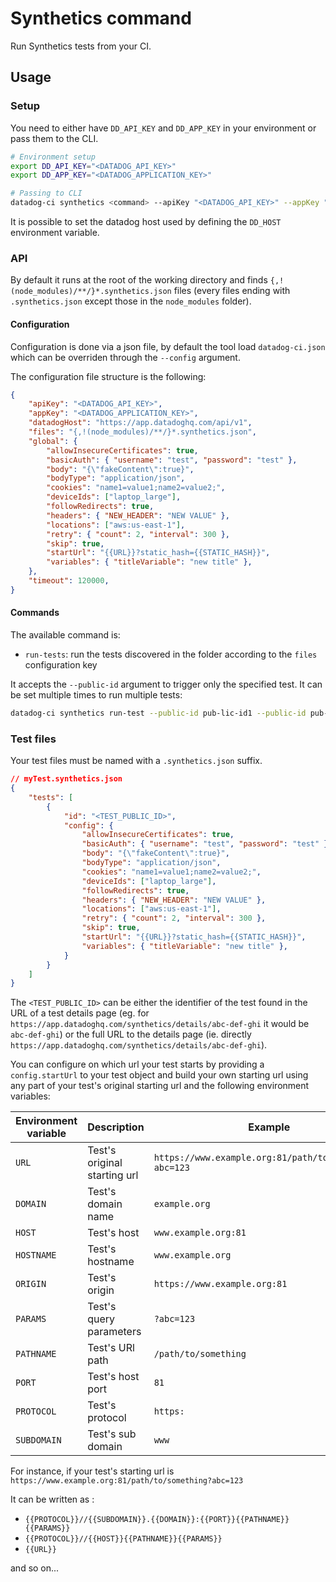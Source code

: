 # Synthetics command

Run Synthetics tests from your CI.

## Usage

### Setup

You need to either have `DD_API_KEY` and `DD_APP_KEY` in your environment or pass them to the CLI.
```bash
# Environment setup
export DD_API_KEY="<DATADOG_API_KEY>"
export DD_APP_KEY="<DATADOG_APPLICATION_KEY>"

# Passing to CLI
datadog-ci synthetics <command> --apiKey "<DATADOG_API_KEY>" --appKey "<DATADOG_APPLICATION_KEY>"
```

It is possible to set the datadog host used by defining the `DD_HOST` environment variable.

### API

By default it runs at the root of the working directory and finds `{,!(node_modules)/**/}*.synthetics.json` files (every files ending with `.synthetics.json` except those in the `node_modules` folder).

#### Configuration

Configuration is done via a json file, by default the tool load `datadog-ci.json` which can be overriden through the `--config` argument.

The configuration file structure is the following:

```json
{
    "apiKey": "<DATADOG_API_KEY>",
    "appKey": "<DATADOG_APPLICATION_KEY>",
    "datadogHost": "https://app.datadoghq.com/api/v1",
    "files": "{,!(node_modules)/**/}*.synthetics.json",
    "global": {
        "allowInsecureCertificates": true,
        "basicAuth": { "username": "test", "password": "test" },
        "body": "{\"fakeContent\":true}",
        "bodyType": "application/json",
        "cookies": "name1=value1;name2=value2;",
        "deviceIds": ["laptop_large"],
        "followRedirects": true,
        "headers": { "NEW_HEADER": "NEW VALUE" },
        "locations": ["aws:us-east-1"],
        "retry": { "count": 2, "interval": 300 },
        "skip": true,
        "startUrl": "{{URL}}?static_hash={{STATIC_HASH}}",
        "variables": { "titleVariable": "new title" },
    },
    "timeout": 120000,
}
```

#### Commands

The available command is:

- `run-tests`: run the tests discovered in the folder according to the `files` configuration key

It accepts the `--public-id` argument to trigger only the specified test. It can be set multiple times to run multiple tests:

```bash
datadog-ci synthetics run-test --public-id pub-lic-id1 --public-id pub-lic-id2
```

### Test files

Your test files must be named with a `.synthetics.json` suffix.

```json
// myTest.synthetics.json
{
    "tests": [
        {
            "id": "<TEST_PUBLIC_ID>",
            "config": {
                "allowInsecureCertificates": true,
                "basicAuth": { "username": "test", "password": "test" },
                "body": "{\"fakeContent\":true}",
                "bodyType": "application/json",
                "cookies": "name1=value1;name2=value2;",
                "deviceIds": ["laptop_large"],
                "followRedirects": true,
                "headers": { "NEW_HEADER": "NEW VALUE" },
                "locations": ["aws:us-east-1"],
                "retry": { "count": 2, "interval": 300 },
                "skip": true,
                "startUrl": "{{URL}}?static_hash={{STATIC_HASH}}",
                "variables": { "titleVariable": "new title" },
            }
        }
    ]
}
```

The `<TEST_PUBLIC_ID>` can be either the identifier of the test found in the URL of a test details page (eg. for `https://app.datadoghq.com/synthetics/details/abc-def-ghi` it would be `abc-def-ghi`) or the full URL to the details page (ie. directly `https://app.datadoghq.com/synthetics/details/abc-def-ghi`).

You can configure on which url your test starts by providing a `config.startUrl` to your test object and build your own starting url using any part of your test's original starting url and the following environment variables: 

| Environment variable | Description                  | Example                                                |
|----------------------|------------------------------|--------------------------------------------------------|
| `URL`                | Test's original starting url | `https://www.example.org:81/path/to/something?abc=123` |
| `DOMAIN`             | Test's domain name           | `example.org`                                          |
| `HOST`               | Test's host                  | `www.example.org:81`                                   |
| `HOSTNAME`           | Test's hostname              | `www.example.org`                                      |
| `ORIGIN`             | Test's origin                | `https://www.example.org:81`                           |
| `PARAMS`             | Test's query parameters      | `?abc=123`                                             |
| `PATHNAME`           | Test's URl path              | `/path/to/something`                                   |
| `PORT`               | Test's host port             | `81`                                                   |
| `PROTOCOL`           | Test's protocol              | `https:`                                               |
| `SUBDOMAIN`          | Test's sub domain            | `www`                                                  |

For instance, if your test's starting url is `https://www.example.org:81/path/to/something?abc=123`

It can be written as :

* `{{PROTOCOL}}//{{SUBDOMAIN}}.{{DOMAIN}}:{{PORT}}{{PATHNAME}}{{PARAMS}}`
* `{{PROTOCOL}}//{{HOST}}{{PATHNAME}}{{PARAMS}}`
* `{{URL}}`

and so on...
